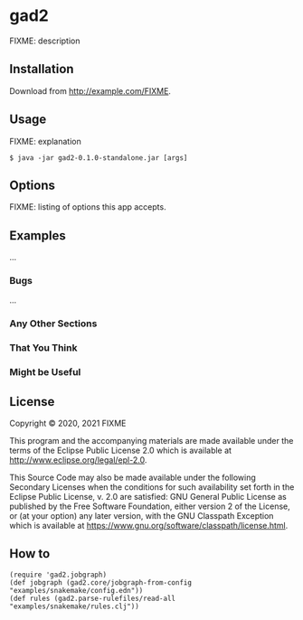 # gad2

FIXME: description

## Installation

Download from http://example.com/FIXME.

## Usage

FIXME: explanation

    $ java -jar gad2-0.1.0-standalone.jar [args]

## Options

FIXME: listing of options this app accepts.

## Examples

...

### Bugs

...

### Any Other Sections
### That You Think
### Might be Useful

## License

Copyright © 2020, 2021 FIXME

This program and the accompanying materials are made available under the
terms of the Eclipse Public License 2.0 which is available at
http://www.eclipse.org/legal/epl-2.0.

This Source Code may also be made available under the following Secondary
Licenses when the conditions for such availability set forth in the Eclipse
Public License, v. 2.0 are satisfied: GNU General Public License as published by
the Free Software Foundation, either version 2 of the License, or (at your
option) any later version, with the GNU Classpath Exception which is available
at https://www.gnu.org/software/classpath/license.html.

## How to

```
(require 'gad2.jobgraph)
(def jobgraph (gad2.core/jobgraph-from-config "examples/snakemake/config.edn"))
(def rules (gad2.parse-rulefiles/read-all "examples/snakemake/rules.clj"))
```
